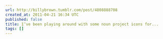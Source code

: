 ```yaml
---
url: http://billybrown.tumblr.com/post/4808888708
created_at: 2011-04-21 16:34 UTC
published: false
title: I’ve been playing around with some noun project icons for...
tags: []
---
```



